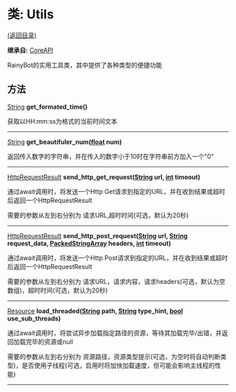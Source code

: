# 类: Utils  
[(返回目录)](README.md)  
  
**继承自:** [CoreAPI](CoreAPI.md)  
  
RainyBot的实用工具类，其中提供了各种类型的便捷功能  
  
## 方法 
  
[String](https://docs.godotengine.org/en/latest/classes/class_string.html) **get_formated_time()**  
  
获取以HH:mm:ss为格式的当前时间文本  
  
---  
  
[String](https://docs.godotengine.org/en/latest/classes/class_string.html) **get_beautifuler_num([float](https://docs.godotengine.org/en/latest/classes/class_float.html) num)**  
  
返回传入数字的字符串，并在传入的数字小于10时在字符串前方加入一个"0"  
  
---  
  
[HttpRequestResult](HttpRequestResult.md) **send_http_get_request([String](https://docs.godotengine.org/en/latest/classes/class_string.html) url, [int](https://docs.godotengine.org/en/latest/classes/class_int.html) timeout)**  
  
通过await调用时，将发送一个Http Get请求到指定的URL，并在收到结果或超时后返回一个HttpRequestResult   
  
需要的参数从左到右分别为 请求URL,超时时间(可选，默认为20秒)  
  
---  
  
[HttpRequestResult](HttpRequestResult.md) **send_http_post_request([String](https://docs.godotengine.org/en/latest/classes/class_string.html) url, [String](https://docs.godotengine.org/en/latest/classes/class_string.html) request_data, [PackedStringArray](https://docs.godotengine.org/en/latest/classes/class_packedstringarray.html) headers, [int](https://docs.godotengine.org/en/latest/classes/class_int.html) timeout)**  
  
通过await调用时，将发送一个Http Post请求到指定的URL，并在收到结果或超时后返回一个HttpRequestResult   
  
需要的参数从左到右分别为 请求URL，请求内容，请求headers(可选，默认为空数组)，超时时间(可选，默认为20秒)  
  
---  
  
[Resource](https://docs.godotengine.org/en/latest/classes/class_resource.html) **load_threaded([String](https://docs.godotengine.org/en/latest/classes/class_string.html) path, [String](https://docs.godotengine.org/en/latest/classes/class_string.html) type_hint, [bool](https://docs.godotengine.org/en/latest/classes/class_bool.html) use_sub_threads)**  
  
通过await调用时，将尝试异步加载指定路径的资源，等待其加载完毕/出错，并返回加载完毕的资源或null   
  
需要的参数从左到右分别为 资源路径，资源类型提示(可选，为空时将自动判断类型)，是否使用子线程(可选，启用时将加快加载速度，但可能会影响主线程的性能)  
  
---  
  

